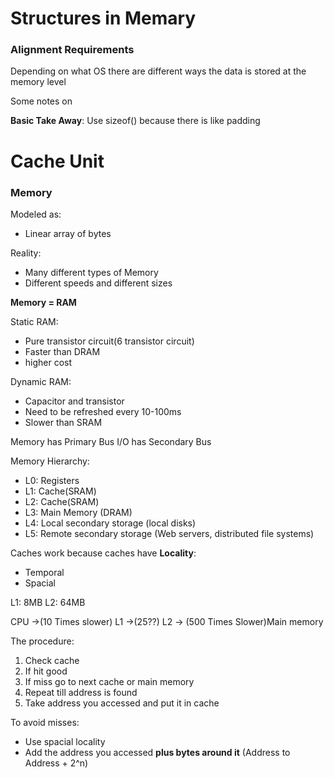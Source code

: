 # Structures in Memary

### Alignment Requirements

Depending on what OS there are different ways the data is stored at the memory level

Some notes on

**Basic Take Away**: Use sizeof() because there is like padding

# Cache Unit

### Memory

Modeled as:
* Linear array of bytes

Reality:
* Many different types of Memory
* Different speeds and different sizes

**Memory = RAM**

Static RAM:
* Pure transistor circuit(6 transistor circuit)
* Faster than DRAM
* higher cost

Dynamic RAM:
* Capacitor and transistor
* Need to be refreshed every 10-100ms
* Slower than SRAM


Memory has Primary Bus
I/O has Secondary Bus

Memory Hierarchy:
* L0: Registers
* L1: Cache(SRAM)
* L2: Cache(SRAM)
* L3: Main Memory (DRAM)
* L4: Local secondary storage (local disks)
* L5: Remote secondary storage (Web servers, distributed file systems)

Caches work because caches have **Locality**:
* Temporal
* Spacial

L1: 8MB
L2: 64MB

CPU ->(10 Times slower) L1 ->(25??) L2 -> (500 Times Slower)Main memory

The procedure:
1. Check cache
2. If hit good
3. If miss go to next cache or main memory
4. Repeat till address is found
5. Take address you accessed and put it in cache

To avoid misses:
* Use spacial locality
* Add the address you accessed **plus bytes around it** (Address to Address + 2^n)
